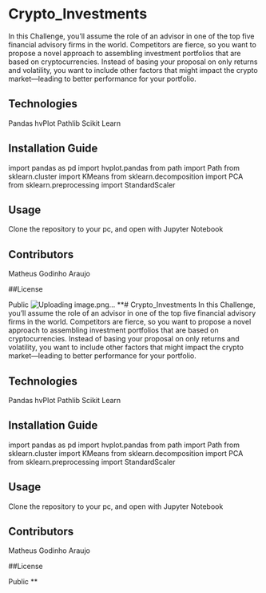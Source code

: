 # Crypto_Investments
In this Challenge, you’ll assume the role of an advisor in one of the top five financial advisory firms in the world. Competitors are fierce, so you want to propose a novel approach to assembling investment portfolios that are based on cryptocurrencies. Instead of basing your proposal on only returns and volatility, you want to include other factors that might impact the crypto market—leading to better performance for your portfolio.

## Technologies
Pandas
hvPlot
Pathlib
Scikit Learn

## Installation Guide
import pandas as pd
import hvplot.pandas
from path import Path
from sklearn.cluster import KMeans
from sklearn.decomposition import PCA
from sklearn.preprocessing import StandardScaler

## Usage 
Clone the repository to your pc, and open with Jupyter Notebook

## Contributors
Matheus Godinho Araujo

##License

Public
![Uploading image.png…]()
**# Crypto_Investments
In this Challenge, you’ll assume the role of an advisor in one of the top five financial advisory firms in the world. Competitors are fierce, so you want to propose a novel approach to assembling investment portfolios that are based on cryptocurrencies. Instead of basing your proposal on only returns and volatility, you want to include other factors that might impact the crypto market—leading to better performance for your portfolio.

## Technologies
Pandas
hvPlot
Pathlib
Scikit Learn

## Installation Guide
import pandas as pd
import hvplot.pandas
from path import Path
from sklearn.cluster import KMeans
from sklearn.decomposition import PCA
from sklearn.preprocessing import StandardScaler

## Usage 
Clone the repository to your pc, and open with Jupyter Notebook

## Contributors
Matheus Godinho Araujo

##License

Public
**
